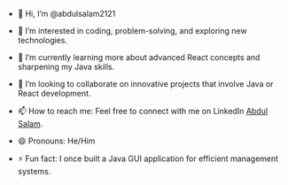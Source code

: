 - 👋 Hi, I’m @abdulsalam2121

- 👀 I’m interested in coding, problem-solving, and exploring new technologies.

- 🌱 I’m currently learning more about advanced React concepts and sharpening my Java skills.

- 💞️ I’m looking to collaborate on innovative projects that involve Java or React development.

- 📫 How to reach me: Feel free to connect with me on LinkedIn [Abdul Salam](https://www.linkedin.com/in/abdul-salam-ghanghro-6ab797207/).

- 😄 Pronouns: He/Him

- ⚡ Fun fact: I once built a Java GUI application for efficient management systems.

<!---
abdulsalam2121/abdulsalam2121 is a ✨ special ✨ repository because its `README.md` (this file) appears on your GitHub profile.
You can click the Preview link to take a look at your changes.
--->

